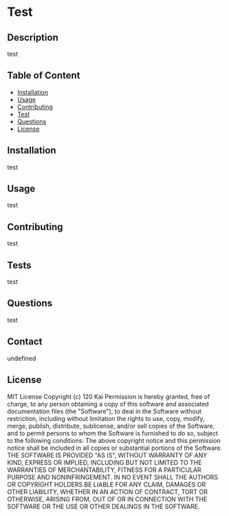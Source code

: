 # Test
## Description 
test
## Table of Content 
 * [Installation](#installation)
 * [Usage](#usage)
 * [Contributing](#contributing)
 * [Test](#test)
 * [Questions](#questions) 
 * [License](#license) 
## Installation 
test
## Usage 
test
## Contributing 
test
## Tests 
 test
## Questions 
test
## Contact 
undefined
## License 
MIT License 
 Copyright (c) 120 Kai 
 Permission is hereby granted, free of charge, to any person obtaining a copy of this software and associated documentation files (the "Software"), to deal in the Software without restriction, including without limitation the rights to use, copy, modify, merge, publish, distribute, sublicense, and/or sell copies of the Software, and to permit persons to whom the Software is furnished to do so, subject to the following conditions:
 The above copyright notice and this permission notice shall be included in all copies or substantial portions of the Software.
 THE SOFTWARE IS PROVIDED "AS IS", WITHOUT WARRANTY OF ANY KIND, EXPRESS OR IMPLIED, INCLUDING BUT NOT LIMITED TO THE WARRANTIES OF MERCHANTABILITY, FITNESS FOR A PARTICULAR PURPOSE AND NONINFRINGEMENT. IN NO EVENT SHALL THE AUTHORS OR COPYRIGHT HOLDERS BE LIABLE FOR ANY CLAIM, DAMAGES OR OTHER LIABILITY, WHETHER IN AN ACTION OF CONTRACT, TORT OR OTHERWISE, ARISING FROM, OUT OF OR IN CONNECTION WITH THE SOFTWARE OR THE USE OR OTHER DEALINGS IN THE SOFTWARE.